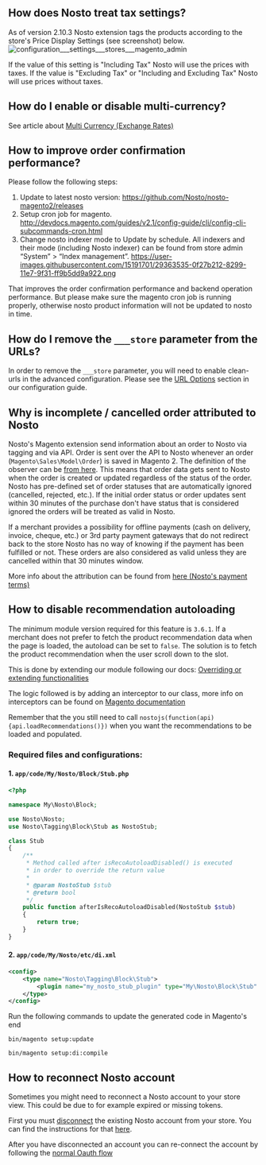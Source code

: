 ## How does Nosto treat tax settings?

As of version 2.10.3 Nosto extension tags the products according to the store's Price Display Settings (see screenshot) below.
![configuration___settings___stores___magento_admin](https://user-images.githubusercontent.com/15191701/40839884-0825538c-65ad-11e8-9e77-14445b42b877.png)

If the value of this setting is "Including Tax" Nosto will use the prices with taxes. If the value is "Excluding Tax" or "Including and Excluding Tax" Nosto will use prices without taxes.

## How do I enable or disable multi-currency?
See article about [Multi Currency (Exchange Rates)](Multi-Currency-Exchange-Rates.md)

## How to improve order confirmation performance?
Please follow the following steps:
1. Update to latest nosto version: https://github.com/Nosto/nosto-magento2/releases
2. Setup cron job for magento.  http://devdocs.magento.com/guides/v2.1/config-guide/cli/config-cli-subcommands-cron.html
3. Change nosto indexer mode to Update by schedule. All indexers and their mode (including Nosto indexer) can be found from store admin “System” > “Index management”.  https://user-images.githubusercontent.com/15191701/29363535-0f27b212-8299-11e7-9f31-ff9b5dd9a922.png

That improves the order confirmation performance and backend operation performance.  But please make sure the magento cron job is running properly, otherwise nosto product information will not be updated to nosto in time.


## How do I remove the `___store` parameter from the URLs?

In order to remove the `___store` parameter, you will need to enable clean-urls in the advanced configuration. Please see the [URL Options](Configuring.md#url-options) section in our configuration guide.

## Why is incomplete / cancelled order attributed to Nosto

Nosto's Magento extension send information about an order to Nosto via tagging and via API. Order is sent over the API to Nosto whenever an order (`Magento\Sales\Model\Order`) is saved in Magento 2. The definition of the observer can be [from here](https://github.com/Nosto/nosto-magento2/blob/master/etc/events.xml#L40-L42). This means that order data gets sent to Nosto when the order is created or updated regardless of the status of the order. Nosto has pre-defined set of order statuses that are automatically ignored (cancelled, rejected, etc.). If the initial order status or order updates sent within 30 minutes of the purchase don't have status that is considered ignored the orders will be treated as valid in Nosto.

If a merchant provides a possibility for offline payments (cash on delivery, invoice, cheque, etc.) or 3rd party payment gateways that do not redirect back to the store Nosto has no way of knowing if the payment has been fulfilled or not. These orders are also considered as valid unless they are cancelled within that 30 minutes window.

More info about the attribution can be found from [here (Nosto's payment terms)](http://www.nosto.com/payment-terms/)

## How to disable recommendation autoloading

The minimum module version required for this feature is `3.6.1`. 
If a merchant does not prefer to fetch the product recommendation data when the page is loaded, the autoload can be set to `false`. The solution is to fetch the product recommendation when the user scroll down to the slot.

This is done by extending our module following our docs: [Overriding or extending functionalities](Overriding-or-extending-functionalities.md)

The logic followed is by adding an interceptor to our class, more info on interceptors can be found on [Magento documentation](https://devdocs.magento.com/guides/v2.3/extension-dev-guide/plugins.html)

Remember that the you still need to call `nostojs(function(api){api.loadRecommendations()})` when you want the recommendations to be loaded and populated.

### Required files and configurations:

#### 1. `app/code/My/Nosto/Block/Stub.php`
```php 
<?php

namespace My\Nosto\Block;

use Nosto\Nosto;
use Nosto\Tagging\Block\Stub as NostoStub;

class Stub
{
    /**
     * Method called after isRecoAutoloadDisabled() is executed
     * in order to override the return value
     * 
     * @param NostoStub $stub
     * @return bool
     */
    public function afterIsRecoAutoloadDisabled(NostoStub $stub)
    {
        return true;
    }
}
```

#### 2. `app/code/My/Nosto/etc/di.xml`
```xml
<config>
    <type name="Nosto\Tagging\Block\Stub">
        <plugin name="my_nosto_stub_plugin" type="My\Nosto\Block\Stub" sortOrder="1" disabled="false" />
    </type>
</config>
```


Run the following commands to update the generated code in Magento's end 

`bin/magento setup:update` 

`bin/magento setup:di:compile`

## How to reconnect Nosto account

Sometimes you might need to reconnect a Nosto account to your store view. This could be due to for example expired or missing tokens.  

First you must [disconnect](Disconnecting-Nosto-From-Store-Front.md) the existing Nosto account from your store. You can find the instructions for that [here](Disconnecting-Nosto-From-Store-Front.md).

After you have disconnected an account you can re-connect the account by following the [normal Oauth flow](Getting-Started.md#connecting-with-an-existing-nosto-account)    
